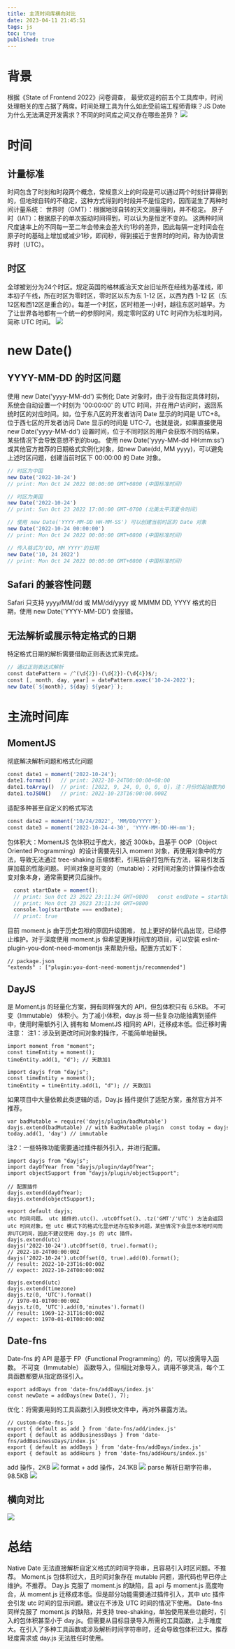 ```yaml
---
title: 主流时间库横向对比
date: 2023-04-11 21:45:51
tags: js
toc: true
published: true
---
```

# 背景

根据《State of Frontend 2022》问卷调查， 最受欢迎的前五个工具库中，时间处理相关的库占据了两席。时间处理工具为什么如此受前端工程师青睐？JS Date 为什么无法满足开发需求？不同的时间库之间又存在哪些差异？
![](https://cdn.jsdelivr.net/gh/tobyforever/uploadpic/upload/20230412115334.png)

# 时间
## 计量标准
时间包含了时刻和时段两个概念，常规意义上的时段是可以通过两个时刻计算得到的，但地球自转的不稳定，这种方式得到的时段并不是恒定的，因而诞生了两种时间计量系统：
世界时（GMT）：根据地球自转的天文测量得到，并不稳定。
原子时（IAT）：根据原子的单次振动时间得到，可以认为是恒定不变的。
这两种时间尺度速率上的不同每一至二年会带来会差大约1秒的差异，因此每隔一定时间会在原子时的基础上增加或减少1秒，即闰秒，得到接近于世界时的时间，称为协调世界时（UTC）。
## 时区
全球被划分为24个时区。规定英国的格林威治天文台旧址所在经线为基准线，即本初子午线，所在时区为零时区，零时区以东为东 1-12 区，以西为西 1-12 区（东12区和西12区是重合的）。每差一个时区，区时相差一小时，越往东区时越早。为了让世界各地都有一个统一的参照时间，规定零时区的 UTC 时间作为标准时间，简称 UTC 时间。
![](https://cdn.jsdelivr.net/gh/tobyforever/uploadpic/upload/20230412115634.png)

# new Date()
## YYYY-MM-DD 的时区问题
使用 new Date('yyyy-MM-dd') 实例化 Date 对象时，由于没有指定具体时刻，系统会自动设置一个时刻为 '00:00:00' 的 UTC 时间，并在用户访问时，返回系统时区的对应时间。如，位于东八区的开发者访问 Date 显示的时间是 UTC+8。位于西七区的开发者访问 Date 显示的时间是 UTC-7。也就是说，如果直接使用 new Date('yyyy-MM-dd') 设置时间，位于不同时区的用户会获取不同的结果，某些情况下会导致意想不到的bug。
使用 new Date('yyyy-MM-dd HH:mm:ss') 或其他官方推荐的日期格式实例化对象，如new Date(dd, MM yyyy)，可以避免上述时区问题，创建当前时区下 00:00:00 的 Date 对象。
```js
// 时区为中国
new Date('2022-10-24') 
// print: Mon Oct 24 2022 08:00:00 GMT+0800 (中国标准时间)

// 时区为美国
new Date('2022-10-24') 
// print: Sun Oct 23 2022 17:00:00 GMT-0700 (北美太平洋夏令时间)

// 使用 new Date('YYYY-MM-DD HH-MM-SS') 可以创建当前时区的 Date 对象
new Date('2022-10-24 00:00:00')
// print: Mon Oct 24 2022 00:00:00 GMT+0800 (中国标准时间)

// 传入格式为'DD, MM YYYY'的日期
new Date('10, 24 2022')
// print: Mon Oct 24 2022 00:00:00 GMT+0800 (中国标准时间)
```

## Safari 的兼容性问题
Safari 只支持 yyyy/MM/dd 或 MM/dd/yyyy 或 MMMM DD, YYYY 格式的日期，使用 new Date('YYYY-MM-DD') 会报错。
## 无法解析或展示特定格式的日期
特定格式日期的解析需要借助正则表达式来完成。
```js
// 通过正则表达式解析
const datePattern = /^(\d{2})-(\d{2})-(\d{4})$/;
const [, month, day, year] = datePattern.exec('10-24-2022');
new Date(`${month}, ${day} ${year}`);
```
# 主流时间库
## MomentJS
彻底解决解析问题和格式化问题
```js
const date1 = moment('2022-10-24');
date1.format()   // print: 2022-10-24T00:00:00+08:00
date1.toArray()  // print: [2022, 9, 24, 0, 0, 0, 0]，注：月份的起始数为0
date1.toJSON()   // print: 2022-10-23T16:00:00.000Z
```
适配多种甚至自定义的格式写法
```js
const date2 = moment('10/24/2022', 'MM/DD/YYYY');
const date3 = moment('2022-10-24-4-30', 'YYYY-MM-DD-HH-mm');
```
包体积大：MomentJS 包体积过于庞大，接近 300kb，且基于 OOP（Object Oriented Programming）的设计需要先引入 moment 对象，再使用对象中的方法，导致无法通过 tree-shaking 压缩体积，引用后会打包所有方法，容易引发首屏加载的性能问题。
时间对象是可变的（mutable）：对时间对象的计算操作会改变对象本身，通常需要拷贝后操作。
```js
  const startDate = moment(); 
  // print: Sun Oct 23 2022 23:11:34 GMT+0800   const endDate = startDate.add(1, 'year'); 
  // print: Mon Oct 23 2023 23:11:34 GMT+0800
  console.log(startDate === endDate);   
  // print: true
```
目前 moment.js 由于历史包袱的原因升级困难， 加上更好的替代品出现，已经停止维护。对于深度使用 moment.js 但希望更换时间库的项目，可以安装 eslint-plugin-you-dont-need-momentjs 来帮助升级。配置方式如下：
```
// package.json
"extends" : ["plugin:you-dont-need-momentjs/recommended"]
```
## DayJS
是 Moment.js 的轻量化方案，拥有同样强大的 API，但包体积只有 6.5KB。
不可变（Immutable）
体积小。为了减小体积，day.js 将一些复杂功能抽离到插件中，使用时需额外引入
拥有和 MomentJS 相同的 API，迁移成本低。但迁移时需注意：
注1：涉及到更改时间对象的操作，不能简单地替换。
```
import moment from "moment";
const timeEntity = moment();
timeEntity.add(1, "d"); // 天数加1

import dayjs from "dayjs";
const timeEntity = moment();
timeEntity = timeEntity.add(1, "d"); // 天数加1
```
如果项目中大量依赖此类逻辑的话，Day.js 插件提供了适配方案，虽然官方并不推荐。
```
var badMutable = require('dayjs/plugin/badMutable')
dayjs.extend(badMutable) // with BadMutable plugin  const today = dayjs()
today.add(1, 'day') // immutable
```
注2：一些特殊功能需要通过插件额外引入，并进行配置。
```
import dayjs from "dayjs";
import dayOfYear from "dayjs/plugin/dayOfYear";
import objectSupport from "dayjs/plugin/objectSupport";

// 配置插件
dayjs.extend(dayOfYear);
dayjs.extend(objectSupport);

export default dayjs;
utc 时间问题。 utc 插件的.utc()、.utcOffset()、.tz('GMT'/'UTC') 方法会返回 utc 时间对象，但 utc 模式下的格式化显示还存在较多问题，某些情况下会显示本地时间而非UTC时间，因此不建议使用 day.js 的 utc 插件。
dayjs.extend(utc)
dayjs('2022-10-24').utcOffset(0, true).format();
// 2022-10-24T00:00:00Z
dayjs('2022-10-24').utcOffset(0, true).add(0).format(); 
// result: 2022-10-23T16:00:00Z
// expect: 2022-10-24T00:00:00Z

dayjs.extend(utc)
dayjs.extend(timezone)
dayjs.tz(0, 'UTC').format()
// 1970-01-01T00:00:00Z
dayjs.tz(0, 'UTC').add(0,'minutes').format()
// result: 1969-12-31T16:00:00Z
// expect: 1970-01-01T00:00:00Z
```
## Date-fns
Date-fns 的 API 是基于 FP（Functional Programming）的，可以按需导入函数。
不可变（Immutable）
函数导入，但相比对象导入，调用不够灵活，每个工具函数都要从指定路径引入。
```
export addDays from 'date-fns/addDays/index.js'
const newDate = addDays(new Date(), 7);
```
优化：将需要用到的工具函数引入到模块文件中，再对外暴露方法。
```
// custom-date-fns.js
export { default as add } from 'date-fns/add/index.js'
export { default as addBusinessDays } from 'date-fns/addBusinessDays/index.js'
export { default as addDays } from 'date-fns/addDays/index.js'
export { default as addHours } from 'date-fns/addHours/index.js'
```
add 操作，2KB
![](https://cdn.jsdelivr.net/gh/tobyforever/uploadpic/upload/20230412120110.png)
format + add 操作，24.1KB
![](https://cdn.jsdelivr.net/gh/tobyforever/uploadpic/upload/20230412120122.png)
parse 解析日期字符串，98.5KB
![](https://cdn.jsdelivr.net/gh/tobyforever/uploadpic/upload/20230412120135.png)

## 横向对比
![](https://cdn.jsdelivr.net/gh/tobyforever/uploadpic/upload/20230412120155.png)

# 总结
Native Date 无法直接解析自定义格式的时间字符串，且容易引入时区问题。不推荐。
Moment.js 包体积过大，且时间对象存在 mutable 问题，源代码也早已停止维护。不推荐。
Day.js 克服了 moment.js 的缺陷，且 api 与 moment.js 高度吻合，从 moment.js 迁移成本低。但是部分功能需要通过插件引入，其中 utc 插件会引发 utc 时间的显示问题。建议在不涉及 UTC 时间的情况下使用。
Date-fns 同样克服了 moment.js 的缺陷，并支持 tree-shaking，单独使用某些功能时，引入的包体积甚至小于 day.js。但需要从目标目录导入所需的工具函数，上手难度大。在引入了多种工具函数或涉及解析时间字符串时，还会导致包体积过大。推荐轻度需求或 day.js 无法胜任时使用。